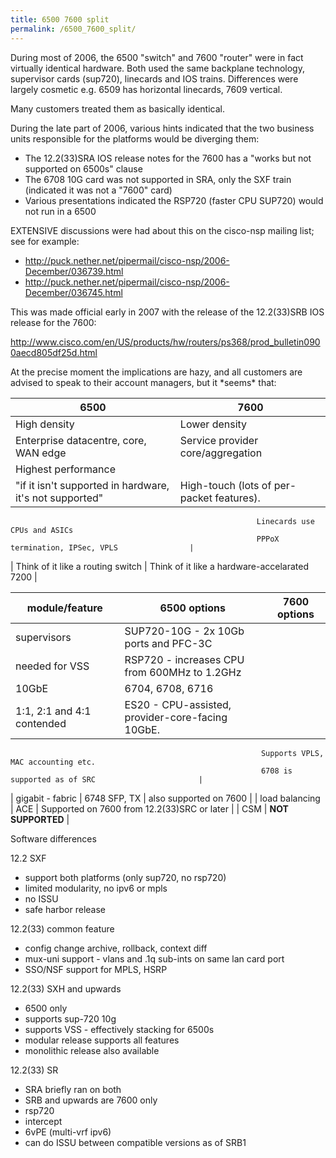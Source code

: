 ```yaml
---
title: 6500 7600 split
permalink: /6500_7600_split/
---
```


During most of 2006, the 6500 "switch" and 7600 "router" were in fact virtually identical hardware. Both used the same backplane technology, supervisor cards (sup720), linecards and IOS trains. Differences were largely cosmetic e.g. 6509 has horizontal linecards, 7609 vertical.

Many customers treated them as basically identical.

During the late part of 2006, various hints indicated that the two business units responsible for the platforms would be diverging them:

-   The 12.2(33)SRA IOS release notes for the 7600 has a "works but not supported on 6500s" clause
-   The 6708 10G card was not supported in SRA, only the SXF train (indicated it was not a "7600" card)
-   Various presentations indicated the RSP720 (faster CPU SUP720) would not run in a 6500

EXTENSIVE discussions were had about this on the cisco-nsp mailing list; see for example:

-   <http://puck.nether.net/pipermail/cisco-nsp/2006-December/036739.html>
-   <http://puck.nether.net/pipermail/cisco-nsp/2006-December/036745.html>

This was made official early in 2007 with the release of the 12.2(33)SRB IOS release for the 7600:

<http://www.cisco.com/en/US/products/hw/routers/ps368/prod_bulletin0900aecd805df25d.html>

At the precise moment the implications are hazy, and all customers are advised to speak to their account managers, but it \*seems\* that:

| 6500                                                    | 7600                                         |
|---------------------------------------------------------|----------------------------------------------|
| High density                                            | Lower density                                |
| Enterprise datacentre, core, WAN edge                   | Service provider core/aggregation            |
| Highest performance
 "if it isn't supported in hardware, it's not supported"  | High-touch (lots of per-packet features).
                                                           Linecards use CPUs and ASICs
                                                           PPPoX termination, IPSec, VPLS                |
| Think of it like a routing switch                       | Think of it like a hardware-accelarated 7200 |

| module/feature   | 6500 options                          | 7600 options                                     |
|------------------|---------------------------------------|--------------------------------------------------|
| supervisors      | SUP720-10G - 2x 10Gb ports and PFC-3C
                    needed for VSS                         | RSP720 - increases CPU from 600MHz to 1.2GHz     |
| 10GbE            | 6704, 6708, 6716
                    1:1, 2:1 and 4:1 contended             | ES20 - CPU-assisted, provider-core-facing 10GbE.
                                                            Supports VPLS, MAC accounting etc.
                                                            6708 is supported as of SRC                       |
| gigabit - fabric | 6748 SFP, TX                          | also supported on 7600                           |
| load balancing   | ACE                                   | Supported on 7600 from 12.2(33)SRC or later      |
| CSM              | **NOT SUPPORTED**                     |

Software differences

12.2 SXF

-   support both platforms (only sup720, no rsp720)
-   limited modularity, no ipv6 or mpls
-   no ISSU
-   safe harbor release

12.2(33) common feature

-   config change archive, rollback, context diff
-   mux-uni support - vlans and .1q sub-ints on same lan card port
-   SSO/NSF support for MPLS, HSRP

12.2(33) SXH and upwards

-   6500 only
-   supports sup-720 10g
-   supports VSS - effectively stacking for 6500s
-   modular release supports all features
-   monolithic release also available

12.2(33) SR

-   SRA briefly ran on both
-   SRB and upwards are 7600 only
-   rsp720
-   intercept
-   6vPE (multi-vrf ipv6)
-   can do ISSU between compatible versions as of SRB1
